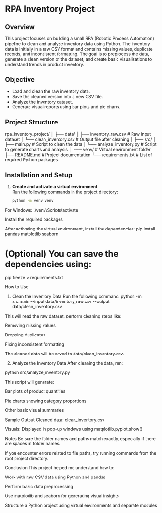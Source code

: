 # RPA Inventory Project

## Overview

This project focuses on building a small RPA (Robotic Process Automation) pipeline to clean and analyze inventory data using Python. The inventory data is initially in a raw CSV format and contains missing values, duplicate records, and inconsistent formatting. The goal is to preprocess the data, generate a clean version of the dataset, and create basic visualizations to understand trends in product inventory.

## Objective

- Load and clean the raw inventory data.
- Save the cleaned version into a new CSV file.
- Analyze the inventory dataset.
- Generate visual reports using bar plots and pie charts.

## Project Structure

rpa_inventory_project/
│
├── data/
│ ├── inventory_raw.csv # Raw input dataset
│ └── clean_inventory.csv # Output file after cleaning
│
├── src/
│ ├── main.py # Script to clean the data
│ └── analyze_inventory.py # Script to generate charts and analysis
│
├── venv/ # Virtual environment folder
├── README.md # Project documentation
└── requirements.txt # List of required Python packages


## Installation and Setup

1. **Create and activate a virtual environment**  
   Run the following commands in the project directory:

   ```bash
   python -m venv venv

For Windows:
.\venv\Scripts\activate

Install the required packages

After activating the virtual environment, install the dependencies:
pip install pandas matplotlib seaborn

# (Optional) You can save the dependencies using:
pip freeze > requirements.txt

How to Use
1. Clean the Inventory Data
Run the following command:
python -m src.main --input data/inventory_raw.csv --output data/clean_inventory.csv

This will read the raw dataset, perform cleaning steps like:

Removing missing values

Dropping duplicates

Fixing inconsistent formatting

The cleaned data will be saved to data/clean_inventory.csv.

2. Analyze the Inventory Data
After cleaning the data, run:

python src/analyze_inventory.py

This script will generate:

Bar plots of product quantities

Pie charts showing category proportions

Other basic visual summaries

Sample Output
Cleaned data: clean_inventory.csv

Visuals: Displayed in pop-up windows using matplotlib.pyplot.show()

Notes
Be sure the folder names and paths match exactly, especially if there are spaces in folder names.

If you encounter errors related to file paths, try running commands from the root project directory.

Conclusion
This project helped me understand how to:

Work with raw CSV data using Python and pandas

Perform basic data preprocessing

Use matplotlib and seaborn for generating visual insights

Structure a Python project using virtual environments and separate modules



